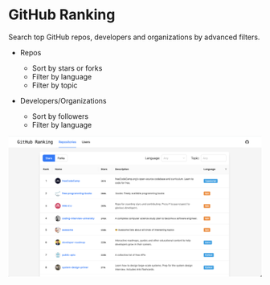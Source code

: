 # GitHub Ranking

Search top GitHub repos, developers and organizations by advanced filters.

- Repos

  - Sort by stars or forks
  - Filter by language
  - Filter by topic

- Developers/Organizations
  - Sort by followers
  - Filter by language

![GitHub Ranking](./docs/github-ranking.png)
